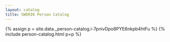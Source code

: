```yaml
---
layout: catalog
title: SWERIK Person Catalog
---
```

{% assign p = site.data._person-catalog.i-7pnivDpo8PYE6nkpb4htFu %}
{% include person-catalog.html p=p %}

